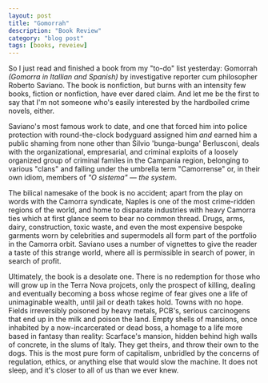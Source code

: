 ```yaml
---
layout: post
title: "Gomorrah"
description: "Book Review"
category: "blog post"
tags: [books, reveiew]
---
```

So I just read and finished a book from my "to-do" list yesterday: Gomorrah _(Gomorra in Itallian and Spanish)_ by investigative reporter cum philosopher Roberto Saviano.  The book is nonfiction, but burns with an intensity few books, fiction or nonfiction, have ever dared claim.  And let me be the first to say that I'm not someone who's easily interested by the hardboiled crime novels, either.   

Saviano's most famous work to date, and one that forced him into police protection with round-the-clock bodyguard assigned him _and_  earned him a public shaming from none other than Silvio 'bunga-bunga' Berlusconi, deals with the organizational, empresarial, and criminal exploits of a loosely organized group of criminal familes in the Campania region, belonging to various "clans" and falling under the umbrella term "Camorrense" or, in their own idiom, members of _"O sistema"_ &mdash; _the system_.   

The bilical namesake of the book is no accident; apart from the play on words with the Camorra syndicate, Naples is one of the most crime-ridden regions of the world, and home to disparate industries with heavy Camorra ties which at first glance seem to bear no common thread.  Drugs, arms, dairy, construction, toxic waste, and even the most expensive bespoke garments worn by celebrities and supermodels all form part of the portfolio in the Camorra orbit. Saviano uses a number of vignettes to give the reader a taste of this strange world, where all is permissible in search of power, in search of profit. 

Ultimately, the book is a desolate one.  There is no redemption for those who will grow up in the Terra Nova projcets, only the prospect of killing, dealing and eventually becoming a boss whose regime of fear gives one a life of unimaginable wealth, until jail or death takes hold.  Towns with no hope.  Fields irreversibly poisoned by heavy metals, PCB's, serious carcinogens that end up in the milk and poison the land.  Empty shells of mansions, once inhabited by a now-incarcerated or dead boss, a homage to a life more based in fantasy than reality: Scarface's mansion, hidden behind high walls of concrete, in the slums of Italy. They get theirs, and throw their own to the dogs.  This is the most pure form of capitalism, unbridled by the concerns of regulation, ethics, or anything else that would slow the machine. It does not sleep, and it's closer to all of us than we ever knew. 
